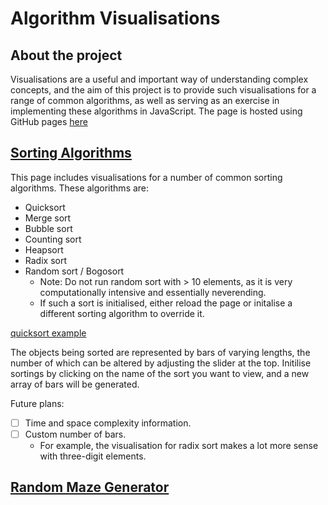 # Algorithm Visualisations

## About the project

Visualisations are a useful and important way of understanding complex concepts, and the aim of this project is to provide such visualisations for a range of common algorithms, as well as serving as an exercise in implementing these algorithms in JavaScript.
The page is hosted using GitHub pages [here](https://benleong0.github.io/AlgorithmVisualisations/)

## [Sorting Algorithms](https://benleong0.github.io/AlgorithmVisualisations/sorting/sorting.html)

This page includes visualisations for a number of common sorting algorithms. These algorithms are:

- Quicksort
- Merge sort
- Bubble sort
- Counting sort
- Heapsort
- Radix sort
- Random sort / Bogosort
  - Note: Do not run random sort with > 10 elements, as it is very computationally intensive and essentially neverending.
  - If such a sort is initialised, either reload the page or initalise a different sorting algorithm to override it.

[quicksort example](https://user-images.githubusercontent.com/71988019/110107647-175c5380-7da3-11eb-90a0-0ffd0d669546.mp4)

The objects being sorted are represented by bars of varying lengths, the number of which can be altered by adjusting the slider at the top.
Initilise sortings by clicking on the name of the sort you want to view, and a new array of bars will be generated.

Future plans:

- [ ] Time and space complexity information.
- [ ] Custom number of bars.
  - For example, the visualisation for radix sort makes a lot more sense with three-digit elements.

## [Random Maze Generator](https://benleong0.github.io/AlgorithmVisualisations/maze/maze.html)
